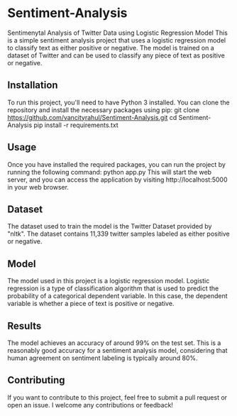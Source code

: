 # Sentiment-Analysis
Sentimenytal Analysis of Twitter Data  using Logistic Regression Model
This is a simple sentiment analysis project that uses a logistic regression model to classify text as either positive or negative. The model is trained on a dataset of Twitter and can be used to classify any piece of text as positive or negative.

## Installation
To run this project, you'll need to have Python 3 installed. You can clone the repository and install the necessary packages using pip:
git clone https://github.com/vancityrahul/Sentiment-Analysis.git
cd Sentiment-Analysis
pip install -r requirements.txt

## Usage
Once you have installed the required packages, you can run the project by running the following command:
python app.py
This will start the web server, and you can access the application by visiting http://localhost:5000 in your web browser.

## Dataset
The dataset used to train the model is the Twitter Dataset provided by "nltk". The dataset contains 11,339 twitter samples labeled as either positive or negative.

## Model
The model used in this project is a logistic regression model. Logistic regression is a type of classification algorithm that is used to predict the probability of a categorical dependent variable. In this case, the dependent variable is whether a piece of text is positive or negative.

## Results
The model achieves an accuracy of around 99% on the test set. This is a reasonably good accuracy for a sentiment analysis model, considering that human agreement on sentiment labeling is typically around 80%.

## Contributing
If you want to contribute to this project, feel free to submit a pull request or open an issue. I welcome any contributions or feedback!

